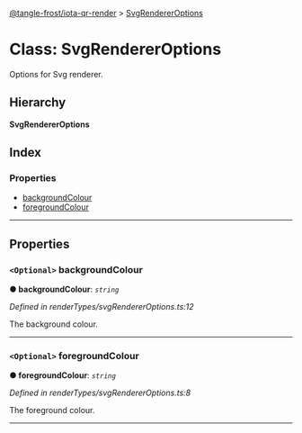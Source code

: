[@tangle-frost/iota-qr-render](../README.md) > [SvgRendererOptions](../classes/svgrendereroptions.md)

# Class: SvgRendererOptions

Options for Svg renderer.

## Hierarchy

**SvgRendererOptions**

## Index

### Properties

* [backgroundColour](svgrendereroptions.md#backgroundcolour)
* [foregroundColour](svgrendereroptions.md#foregroundcolour)

---

## Properties

<a id="backgroundcolour"></a>

### `<Optional>` backgroundColour

**● backgroundColour**: *`string`*

*Defined in renderTypes/svgRendererOptions.ts:12*

The background colour.

___
<a id="foregroundcolour"></a>

### `<Optional>` foregroundColour

**● foregroundColour**: *`string`*

*Defined in renderTypes/svgRendererOptions.ts:8*

The foreground colour.

___


